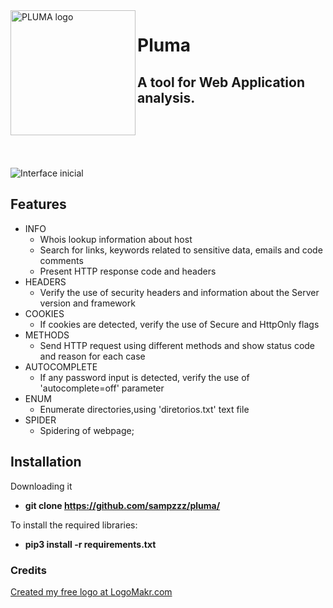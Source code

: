 <img alt="PLUMA logo" align="left" width="200" height="200" src="https://github.com/sampzzz/src/blob/master/pluma_icon.png"/>
<h1>Pluma</h1>
<h2> A tool for Web Application analysis.</h2></br></br></br></br>

![](https://github.com/sampzzz/src/blob/master/main_menu.gif "Interface inicial")

## Features
- INFO
  - Whois lookup information about host
  - Search for links, keywords related to sensitive data, emails and code comments
  - Present HTTP response code and headers
- HEADERS
  - Verify the use of security headers and information about the Server version and framework
- COOKIES
  - If cookies are detected, verify the use of Secure and HttpOnly flags
- METHODS
  - Send HTTP request using different methods and show status code and reason for each case
- AUTOCOMPLETE
  - If any password input is detected, verify the use of 'autocomplete=off' parameter
- ENUM
  - Enumerate directories,using 'diretorios.txt' text file
- SPIDER
  - Spidering of webpage;

## Installation
  Downloading it
  - **git clone https://github.com/sampzzz/pluma/**
   
  To install the required libraries:
  - **pip3 install -r requirements.txt**

### Credits
<a href="https://my.logomakr.com">Created my free logo at LogoMakr.com</a>
